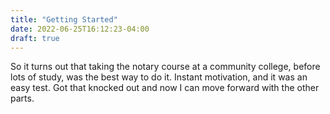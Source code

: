 ```yaml
---
title: "Getting Started"
date: 2022-06-25T16:12:23-04:00
draft: true
---
```


So it turns out that taking the notary course at a community college, before lots of study, was the best way to do it. Instant motivation, and it was an easy test. Got that knocked out and now I can move forward with the other parts. 

